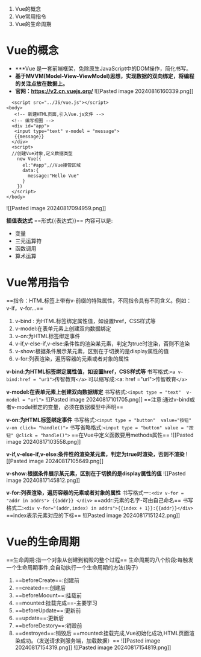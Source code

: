 1. Vue的概念
2. Vue常用指令
3. Vue的生命周期


# Vue的概念
* ***Vue 是一套前端框架，免除原生JavaScript中的DOM操作，简化书写。
 * **基于MVVM(Model-View-ViewModel)思想，实现数据的双向绑定，将编程的关注点放在数据上。**
 * **官网：https://v2.cn.vuejs.org/**
 ![[Pasted image 20240816160339.png]]
 ```
   <script src="../JS/vue.js"></script>
 <body>
   <!-- 新建HTML页面,引入Vue.js文件 -->
  <!-- 编写视图 -->
  <div id="app">
   <input type="text" v-model = "message">
   {{message}}
  </div>
  <script>
  //创建Vue对象,定义数据类型
    new Vue({
      el:"#app",//Vue接管区域
      data:{
        message:"Hello Vue"
      }
    })
  </script>
</body>
```
![[Pasted image 20240817094959.png]]

**插值表达式**
==形式{{表达式}}==
内容可以是:
* 变量
* 三元运算符
* 函数调用
* 算术运算

# Vue常用指令
==指令：HTML标签上带有v-前缀的特殊属性，不同指令具有不同含义。例如：v-if，v-for...==
1) v-bind : 为HTML标签绑定属性值，如设置href，CSS样式等
2) v-model:在表单元素上创建双向数据绑定
3) v-on:为HTML标签绑定事件
4) v-if,v-else-if,v-else:条件性的渲染某元素，判定为true时渲染，否则不渲染
5) v-show:根据条件展示某元素，区别在于切换的是display属性的值
6) v-for:列表渲染，遍历容器的元素或者对象的属性

**v-bind:为HTML标签绑定属性值，如设置href，CSS样式等**
书写格式:`<a v-bind:href = "ur1">`传智教育`</a>`
可以缩写成:<a: href ="url">传智教育`</a>`

**v-model:在表单元素上创建双向数据绑定**
书写格式:`<input type = "text"  v-model = "url">`
![[Pasted image 20240817101705.png]]
==注意:通过v-bind或者v-model绑定的变量，必须在数据模型中声明==

**v-on:为HTML标签绑定事件**
书写格式:`<input type = "button"  value="按钮" v-on click= "handle()">`
书写省略格式:`<input type = "button" value = "按钮" @click = "handle()">`
==在Vue中定义函数要用methods属性==
![[Pasted image 20240817103558.png]]

**v-if,v-else-if,v-else:条件性的渲染某元素，判定为true时渲染，否则不渲染**
![[Pasted image 20240817105649.png]]


**v-show:根据条件展示某元素，区别在于切换的是display属性的值**
![[Pasted image 20240817145812.png]]

**v-for:列表渲染，遍历容器的元素或者对象的属性**
书写格式一`:<div v-for = "addr in addrs"> {{addr}} </div>`
==addr:元素的名字-可由自己命名==
书写格式二:`<div v-for="(addr,index) in addrs">{{index + 1}}:{{addr}}</div>`
==index表示元素对应的下标==
![[Pasted image 20240817151242.png]]

# Vue的生命周期
==生命周期:指一个对象从创建到销毁的整个过程==
生命周期的八个阶段:每触发一个生命周期事件,会自动执行一个生命周期的方法(钩子)
1) ==beforeCreate==:创建前
2) ==created==:创建后
3) ==beforeMoount==:挂载前
4) ==mounted:挂载完成==-主要学习
5) ==beforeUpdate==:更新前
6) ==update==:更新后
7) ==beforeDestory==:销毁前
8) ==destroyed==:销毁后
==mounted:挂载完成,Vue初始化成功,HTML页面渲染成功。（发送请求到服务端，加载数据）==
![[Pasted image 20240817154319.png]]
![[Pasted image 20240817154819.png]]

 